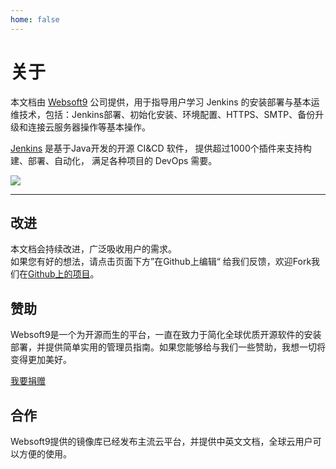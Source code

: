 ```yaml
---
home: false
---
```


# 关于

本文档由 [Websoft9](https://www.websoft9.com/) 公司提供，用于指导用户学习 Jenkins 的安装部署与基本运维技术，包括：Jenkins部署、初始化安装、环境配置、HTTPS、SMTP、备份升级和连接云服务器操作等基本操作。

[Jenkins](https://www.jenkins.io/zh) 是基于Java开发的开源 CI&CD 软件， 提供超过1000个插件来支持构建、部署、自动化， 满足各种项目的 DevOps 需要。

![](https://libs.websoft9.com/Websoft9/DocsPicture/zh/jenkins/jenkins_is_the_hub_CD_Devops.png)

---

## 改进

本文档会持续改进，广泛吸收用户的需求。  
如果您有好的想法，请点击页面下方”在Github上编辑“ 给我们反馈，欢迎Fork我们在[Github上的项目](https://github.com/Websoft9/ansible-jenkins)。

## 赞助

Websoft9是一个为开源而生的平台，一直在致力于简化全球优质开源软件的安装部署，并提供简单实用的管理员指南。如果您能够给与我们一些赞助，我想一切将变得更加美好。  

[我要捐赠](https://www.websoft9.com/aboutus/donate)

## 合作

Websoft9提供的镜像库已经发布主流云平台，并提供中英文文档，全球云用户可以方便的使用。  